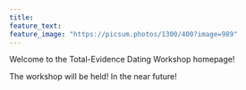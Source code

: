 ```yaml
---
title:
feature_text:
feature_image: "https://picsum.photos/1300/400?image=989"
---
```


Welcome to the Total-Evidence Dating Workshop homepage!

The workshop will be held! In the near future!
